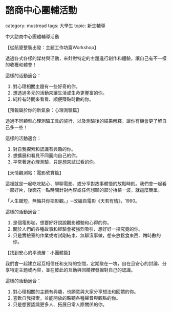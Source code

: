 # 諮商中心團輔活動

category: mustread
tags: 大學生
topic: 新生輔導

中大諮商中心團體輔導活動

【從航廈整裝出發：主題工作坊篇Workshop】

透過各式各樣的媒材與活動，來針對特定的主題進行創作和體驗，讓自己有不一樣的收穫和體會！

這樣的活動適合：

1. 對心理相關主題有一些好奇的你。
2. 想透過多元的活動來讓生活或生命更豐富的你。
3. 純粹有時間來看看、順便賺點時數的你。

【預報屬於你的新氣象：心理測驗篇】

透過不同類型心理測驗工具的施行，以及測驗後的結果解釋，讓你有機會更了解自己多一些！

這樣的活動適合：

1. 對自我探索和認識有興趣的你。
2. 想擴展和看見不同面向自己的你。
3. 平常著迷心理測驗，只是想來試試看的你。

【天情觀測站：電影欣賞篇】

這裡就是一起吃吃點心、聊聊電影、或分享對故事體悟的放鬆時刻。我們會一起看一部好片，後面花一點時間針對內容或任何想聊的部分抬槓一波，就這麼簡單。

「人生雖短，無悔共你把影觀。」─改編自電影《天若有情》，1990。

這樣的活動適合：

1. 是個電影咖，想要好好說說觀影體驗和心得的你。
2. 關於人們的各種故事和經驗會被強烈吸引、想好好一探究竟的你。
3. 只是實驗室的作業或考試剛結束、無聊沒事做，想來放鬆食東西、蹭時數的你。

【找到安心的平流層：小團體篇】

我們會一起建立起互相信任和支持的空間，定期聚在一塊，自在且安心的討論、分享特定主題或內容，並在彼此的互動與回饋裡發掘對自己的認識。

這樣的活動適合：

1. 對心理相關的主題有興趣，也願意與大家分享想法和回饋的你。
2. 喜歡自我探索，並能開放的聆聽各種聲音與觀點的你。
3. 只是想要認識更多人、拓展日常人際關係的你。